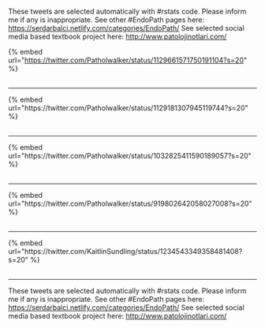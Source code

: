 

These tweets are selected automatically with #rstats code. Please inform me if any is inappropriate.
See other #EndoPath pages here: https://serdarbalci.netlify.com/categories/EndoPath/ 
See selected social media based textbook project here: http://www.patolojinotlari.com/

{% embed url="https://twitter.com/Patholwalker/status/1129661571750191104?s=20" %}<br>
<br>
<hr>
{% embed url="https://twitter.com/Patholwalker/status/1129181307945119744?s=20" %}<br>
<br>
<hr>
{% embed url="https://twitter.com/Patholwalker/status/1032825411590189057?s=20" %}<br>
<br>
<hr>
{% embed url="https://twitter.com/Patholwalker/status/919802642058027008?s=20" %}<br>
<br>
<hr>
{% embed url="https://twitter.com/KaitlinSundling/status/1234543349358481408?s=20" %}<br>
<br>
<hr>


These tweets are selected automatically with #rstats code. Please inform me if any is inappropriate.
See other #EndoPath pages here: https://serdarbalci.netlify.com/categories/EndoPath/ 
See selected social media based textbook project here: http://www.patolojinotlari.com/
